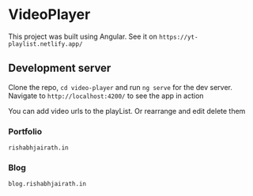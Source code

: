 # VideoPlayer

This project was built using Angular. See it on `https://yt-playlist.netlify.app/`

## Development server
Clone the repo, `cd video-player` and run `ng serve` for the dev server.
Navigate to `http://localhost:4200/` to see the app in action

You can add video urls to the playList. Or rearrange and edit delete them


### Portfolio

`rishabhjairath.in`

### Blog

`blog.rishabhjairath.in`

